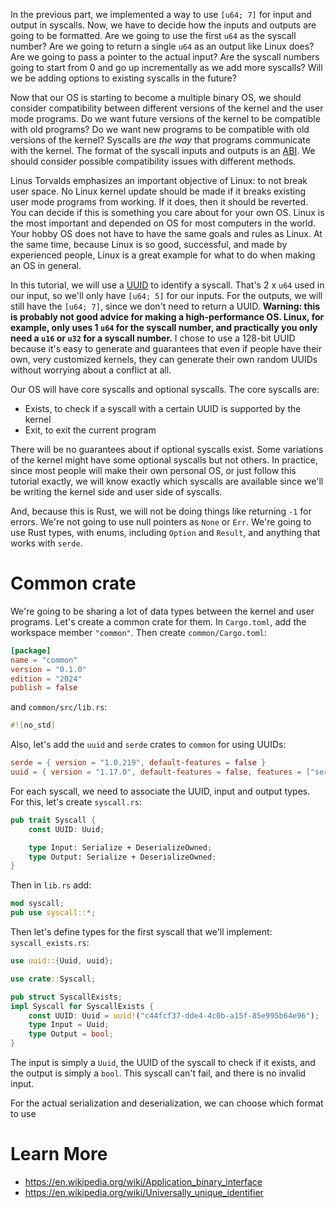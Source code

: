 In the previous part, we implemented a way to use `[u64; 7]` for input and output in syscalls. Now, we have to decide how the inputs and outputs are going to be formatted. Are we going to use the first `u64` as the syscall number? Are we going to return a single `u64` as an output like Linux does? Are we going to pass a pointer to the actual input? Are the syscall numbers going to start from 0 and go up incrementally as we add more syscalls? Will we be adding options to existing syscalls in the future?

Now that our OS is starting to become a multiple binary OS, we should consider compatibility between different versions of the kernel and the user mode programs. Do we want future versions of the kernel to be compatible with old programs? Do we want new programs to be compatible with old versions of the kernel? Syscalls are *the way* that programs communicate with the kernel. The format of the syscall inputs and outputs is an [ABI](https://en.wikipedia.org/wiki/Application_binary_interface). We should consider possible compatibility issues with different methods.

Linus Torvalds emphasizes an important objective of Linux: to not break user space. No Linux kernel update should be made if it breaks existing user mode programs from working. If it does, then it should be reverted. You can decide if this is something you care about for your own OS. Linux is the most important and depended on OS for most computers in the world. Your hobby OS does not have to have the same goals and rules as Linux. At the same time, because Linux is so good, successful, and made by experienced people, Linux is a great example for what to do when making an OS in general.

In this tutorial, we will use a [UUID](https://en.wikipedia.org/wiki/Universally_unique_identifier) to identify a syscall. That's 2 x `u64` used in our input, so we'll only have `[u64; 5]` for our inputs. For the outputs, we will still have the `[u64; 7]`, since we don't need to return a UUID. **Warning: this is probably not good advice for making a high-performance OS. Linux, for example, only uses 1 `u64` for the syscall number, and practically you only need a `u16` or `u32` for a syscall number.** I chose to use a 128-bit UUID because it's easy to generate and guarantees that even if people have their own, very customized kernels, they can generate their own random UUIDs without worrying about a conflict at all. 

Our OS will have core syscalls and optional syscalls. The core syscalls are:
- Exists, to check if a syscall with a certain UUID is supported by the kernel
- Exit, to exit the current program

There will be no guarantees about if optional syscalls exist. Some variations of the kernel might have some optional syscalls but not others. In practice, since most people will make their own personal OS, or just follow this tutorial exactly, we will know exactly which syscalls are available since we'll be writing the kernel side and user side of syscalls.

And, because this is Rust, we will not be doing things like returning `-1` for errors. We're not going to use null pointers as `None` or `Err`. We're going to use Rust types, with enums, including `Option` and `Result`, and anything that works with `serde`.

# Common crate
We're going to be sharing a lot of data types between the kernel and user programs. Let's create a common crate for them. In `Cargo.toml`, add the workspace member `"common"`. Then create `common/Cargo.toml`:
```toml
[package]
name = "common"
version = "0.1.0"
edition = "2024"
publish = false
```
and `common/src/lib.rs`:
```rs
#![no_std]
```
Also, let's add the `uuid` and `serde` crates to `common` for using UUIDs:
```toml
serde = { version = "1.0.219", default-features = false }
uuid = { version = "1.17.0", default-features = false, features = ["serde"] }
```
For each syscall, we need to associate the UUID, input and output types. For this, let's create `syscall.rs`:
```rs
pub trait Syscall {
    const UUID: Uuid;

    type Input: Serialize + DeserializeOwned;
    type Output: Serialize + DeserializeOwned;
}
```
Then in `lib.rs` add:
```rs
mod syscall;
pub use syscall::*;
```

Then let's define types for the first syscall that we'll implement: `syscall_exists.rs`:
```rs
use uuid::{Uuid, uuid};

use crate::Syscall;

pub struct SyscallExists;
impl Syscall for SyscallExists {
    const UUID: Uuid = uuid!("c44fcf37-dde4-4c0b-a15f-85e995b64e96");
    type Input = Uuid;
    type Output = bool;
}
```
The input is simply a `Uuid`, the UUID of the syscall to check if it exists, and the output is simply a `bool`. This syscall can't fail, and there is no invalid input.

For the actual serialization and deserialization, we can choose which format to use 

# Learn More
- https://en.wikipedia.org/wiki/Application_binary_interface
- https://en.wikipedia.org/wiki/Universally_unique_identifier
